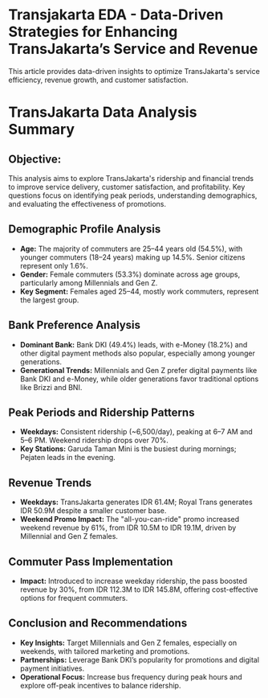 # Transjakarta EDA - Data-Driven Strategies for Enhancing TransJakarta’s Service and Revenue
This article provides data-driven insights to optimize TransJakarta's service efficiency, revenue growth, and customer satisfaction.

# TransJakarta Data Analysis Summary

## Objective:
This analysis aims to explore TransJakarta's ridership and financial trends to improve service delivery, customer satisfaction, and profitability. Key questions focus on identifying peak periods, understanding demographics, and evaluating the effectiveness of promotions.

## Demographic Profile Analysis
- **Age:** The majority of commuters are 25–44 years old (54.5%), with younger commuters (18–24 years) making up 14.5%. Senior citizens represent only 1.6%.
- **Gender:** Female commuters (53.3%) dominate across age groups, particularly among Millennials and Gen Z.
- **Key Segment:** Females aged 25–44, mostly work commuters, represent the largest group.

## Bank Preference Analysis
- **Dominant Bank:** Bank DKI (49.4%) leads, with e-Money (18.2%) and other digital payment methods also popular, especially among younger generations.
- **Generational Trends:** Millennials and Gen Z prefer digital payments like Bank DKI and e-Money, while older generations favor traditional options like Brizzi and BNI.

## Peak Periods and Ridership Patterns
- **Weekdays:** Consistent ridership (~6,500/day), peaking at 6–7 AM and 5–6 PM. Weekend ridership drops over 70%.
- **Key Stations:** Garuda Taman Mini is the busiest during mornings; Pejaten leads in the evening.

## Revenue Trends
- **Weekdays:** TransJakarta generates IDR 61.4M; Royal Trans generates IDR 50.9M despite a smaller customer base.
- **Weekend Promo Impact:** The "all-you-can-ride" promo increased weekend revenue by 61%, from IDR 10.5M to IDR 19.1M, driven by Millennial and Gen Z females.

## Commuter Pass Implementation
- **Impact:** Introduced to increase weekday ridership, the pass boosted revenue by 30%, from IDR 112.3M to IDR 145.8M, offering cost-effective options for frequent commuters.

## Conclusion and Recommendations
- **Key Insights:** Target Millennials and Gen Z females, especially on weekends, with tailored marketing and promotions.
- **Partnerships:** Leverage Bank DKI’s popularity for promotions and digital payment initiatives.
- **Operational Focus:** Increase bus frequency during peak hours and explore off-peak incentives to balance ridership.



